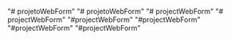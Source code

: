 "# projetoWebForm" 
"# projetoWebForm" 
"# projectWebForm" 
"# projectWebForm" 
"#projectWebForm" 
"#projectWebForm" 
"#projectWebForm" 
"#projectWebForm" 
